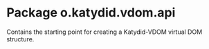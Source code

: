 # Package o.katydid.vdom.api

Contains the starting point for creating a Katydid-VDOM virtual DOM structure.


